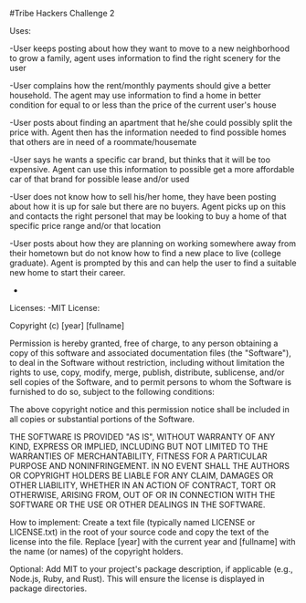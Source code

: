 ﻿#Tribe Hackers Challenge 2
 
 
 
 
 Uses:
 
-User keeps posting about how they want to move to a new neighborhood to grow a family, agent uses information to find the right scenery for the user 

-User complains how the rent/monthly payments should give a better household. The agent may use information to find a home in better condition for equal to or less than the price of the current user's house 

-User posts about finding an apartment that he/she could possibly split the price with. Agent then has the information needed to find possible homes that others are in need of a roommate/housemate

-User says he wants a specific car brand, but thinks that it will be too expensive. Agent can use this information to possible get a more affordable car of that brand for possible lease and/or used

-User does not know how to sell his/her home, they have been posting about how it is up for sale but there are no buyers. Agent picks up on this and contacts the right personel that may be looking to buy a home of that specific price range and/or that location

-User posts about how they are planning on working somewhere away from their hometown but do not know how to find a new place to live (college graduate). Agent is prompted by this and can help the user to find a suitable new home to start their career. 

-
Licenses:
-MIT License:

Copyright (c) [year] [fullname]

Permission is hereby granted, free of charge, to any person obtaining a copy
of this software and associated documentation files (the "Software"), to deal
in the Software without restriction, including without limitation the rights
to use, copy, modify, merge, publish, distribute, sublicense, and/or sell
copies of the Software, and to permit persons to whom the Software is
furnished to do so, subject to the following conditions:

The above copyright notice and this permission notice shall be included in all
copies or substantial portions of the Software.

THE SOFTWARE IS PROVIDED "AS IS", WITHOUT WARRANTY OF ANY KIND, EXPRESS OR
IMPLIED, INCLUDING BUT NOT LIMITED TO THE WARRANTIES OF MERCHANTABILITY,
FITNESS FOR A PARTICULAR PURPOSE AND NONINFRINGEMENT. IN NO EVENT SHALL THE
AUTHORS OR COPYRIGHT HOLDERS BE LIABLE FOR ANY CLAIM, DAMAGES OR OTHER
LIABILITY, WHETHER IN AN ACTION OF CONTRACT, TORT OR OTHERWISE, ARISING FROM,
OUT OF OR IN CONNECTION WITH THE SOFTWARE OR THE USE OR OTHER DEALINGS IN THE
SOFTWARE.


How to implement:
Create a text file (typically named LICENSE or LICENSE.txt) in the root of your source code and copy the text of the license into the file. Replace [year] with the current year and [fullname] with the name (or names) of the copyright holders.

Optional: Add MIT to your project's package description, if applicable (e.g., Node.js, Ruby, and Rust). This will ensure the license is displayed in package directories.
